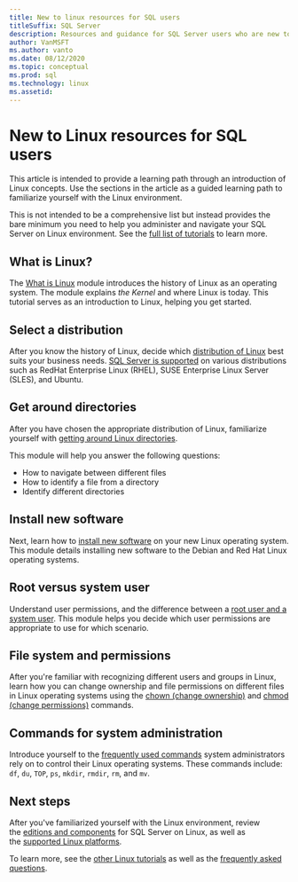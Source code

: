 ```yaml
---
title: New to linux resources for SQL users
titleSuffix: SQL Server
description: Resources and guidance for SQL Server users who are new to Linux. 
author: VanMSFT 
ms.author: vanto
ms.date: 08/12/2020
ms.topic: conceptual
ms.prod: sql  
ms.technology: linux
ms.assetid:
---
```

# New to Linux resources for SQL users

This article is intended to provide a learning path through an introduction of Linux concepts. Use the sections in the article as a guided learning path to familiarize yourself with the Linux environment.

This is not intended to be a comprehensive list but instead provides the bare minimum you need to help you administer and navigate your SQL Server on Linux environment. See the [full list of tutorials](https://www.linux.org/forums/linux-beginner-tutorials.123/) to learn more. 

## What is Linux?

The [What is Linux](https://www.linux.org/threads/what-is-linux.4106/) module introduces the history of Linux as an operating system. The module explains *the Kernel* and where Linux is today. This tutorial serves as an introduction to Linux, helping you get started. 

## Select a distribution

After you know the history of Linux, decide which [distribution of Linux](https://www.linux.org/threads/selecting-a-linux-distribution.4117/) best suits your business needs. [SQL Server is supported](sql-server-linux-release-notes-2019.md#supported-platforms) on various distributions such as RedHat Enterprise Linux (RHEL), SUSE Enterprise Linux Server (SLES), and Ubuntu.


## Get around directories

After you have chosen the appropriate distribution of Linux, familiarize yourself with [getting around Linux directories](https://www.linux.org/threads/getting-around-in-linux-directories.4120/).

This module will help you answer the following questions:

- How to navigate between different files 
- How to identify a file from a directory
- Identify different directories 


## Install new software 

Next, learn how to [install new software](https://www.linux.org/threads/installing-new-software-debian-red-hat-slackware.4119/) on your new Linux operating system. This module details installing new software to the Debian and Red Hat Linux operating systems. 


## Root versus system user

Understand user permissions, and the difference between a [root user and a system user](https://www.linux.org/threads/when-to-work-as-root-when-to-work-as-a-system-user.4136/). This module helps you decide which user permissions are appropriate to use for which scenario. 

## File system and permissions

After you're familiar with recognizing different users and groups in Linux, learn how you can change ownership and file permissions on different files in Linux operating systems using the [chown (change ownership)](https://www.linux.org/threads/file-permisions-chown.4125/) and [chmod (change permissions)](https://www.linux.org/threads/file-permissions-chmod.4124) commands. 


## Commands for system administration

Introduce yourself to the [frequently used commands](https://www.linux.org/threads/commands-for-system-administration.4126/) system administrators rely on to control their Linux operating systems. These commands include: `df`, `du`, `TOP`, `ps`, `mkdir`, `rmdir`, `rm`, and `mv`. 


## Next steps

After you've familiarized yourself with the Linux environment, review the [editions and components](sql-server-linux-editions-and-components-2019.md) for SQL Server on Linux, as well as the [supported Linux platforms](sql-server-linux-release-notes-2019.md). 

To learn more, see the [other Linux tutorials](https://www.linux.org/forums/linux-beginner-tutorials.123/) as well as the [frequently asked questions](sql-server-linux-faq.md).
